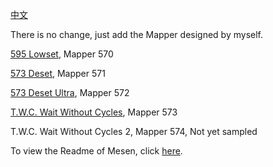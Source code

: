 [中文](https://github.com/TheWithCommands/Mesen-With-The-With-Commands-Mappers/blob/master/README_CN.md)

There is no change, just add the Mapper designed by myself.

[595 Lowset](https://oshwhub.com/the-with-commands/595-lowset), Mapper 570

[573 Deset](https://oshwhub.com/the-with-commands/512-h-v-cart), Mapper 571

[573 Deset Ultra](https://oshwhub.com/the-with-commands/573-deset-ultra-redesign), Mapper 572

[T.W.C. Wait Without Cycles](https://oshwhub.com/the-with-commands/wait-without-cycles-redesign), Mapper 573

T.W.C. Wait Without Cycles 2, Mapper 574, Not yet sampled

To view the Readme of Mesen, click [here](https://github.com/SourMesen/Mesen/blob/master/README.md).
